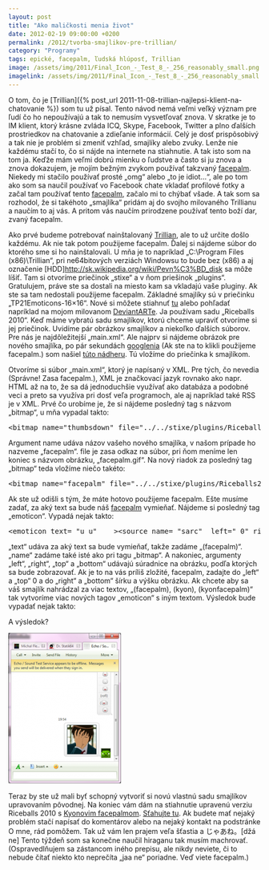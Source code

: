 ```yaml
---
layout: post
title: "Ako maličkosti menia život"
date: 2012-02-19 09:00:00 +0200
permalink: /2012/tvorba-smajlikov-pre-trillian/
category: "Programy"
tags: epické, facepalm, ľudská hlúposť, Trillian
image: /assets/img/2011/Final_Icon_-_Test_8_-_256_reasonably_small.png
imagelink: /assets/img/2011/Final_Icon_-_Test_8_-_256_reasonably_small.png
---
```

O tom, čo je [Trillian]({% post_url 2011-11-08-trillian-najlepsi-klient-na-chatovanie %}) som tu už písal. Tento návod nemá veľmi veľký význam pre ľudí čo ho nepoužívajú a tak to nemusím vysvetľovať znova. V skratke je to IM klient, ktorý krásne zvláda ICQ, Skype, Facebook, Twitter a plno ďalších prostriedkov na chatovanie a zdieľanie informácií. Celý je dosť prispôsobivý a tak nie je problém si zmeniť vzhľad, smajlíky alebo zvuky. Lenže nie každému stačí to, čo si nájde na internete na stiahnutie. A tak isto som na tom ja. Keďže mám veľmi dobrú mienku o ľudstve a často si ju znova a znova dokazujem, je mojím bežným zvykom používať takzvaný [facepalm](/assets/img/2012/24dc476c926190_full.jpg). Niekedy mi stačilo používať prosté „omg“ alebo „to je idiot…“, ale po tom ako som sa naučil používať vo Facebook chate vkladať profilové fotky a začal tam používať tento [facepalm](https://www.facebook.com/Kyon-Facepalm-190557937684900/), začalo mi to chýbať všade. A tak som sa rozhodol, že si takéhoto „smajlíka“ pridám aj do svojho milovaného Trillianu a naučím to aj vás. A pritom vás naučím prirodzene používať tento boží dar, zvaný facepalm.

Ako prvé budeme potrebovať nainštalovaný [Trillian](http://www.trillian.im/), ale to už určite došlo každému. Ak nie tak potom použijeme facepalm. Ďalej si nájdeme súbor do ktorého sme si ho nainštalovali. U mňa je to napríklad „C:\Program Files (x86)\Trillian“, pri ne64bitových verziách Windowsu to bude bez (x86) a aj označenie [HDD]http://sk.wikipedia.org/wiki/Pevn%C3%BD_disk sa môže líšiť. Tam si otvoríme priečinok „stixe“ a v ňom priešinok „plugins“. Gratulujem, práve ste sa dostali na miesto kam sa vkladajú vaše pluginy. Ak ste sa tam nedostali použijeme facepalm. Základné smajlíky sú v priečinku „TP21Emoticons-16×16“. Nové si môžete stiahnuť [tu](http://developer.ceruleanstudios.com/index.php/EmoticonPacks) alebo pohľadať napríklad na mojom milovanom [DeviantARTe](http://www.deviantart.com/). Ja používam sadu „Riceballs 2010“. Keď máme vybratú sadu smajlíkov, ktorú chceme upraviť otvoríme si jej priečinok. Uvidíme pár obrázkov smajlíkov a niekoľko ďalších súborov. Pre nás je najdôležitejší „main.xml“. Ale najprv si nájdeme obrázok pre nového smajlíka, po pár sekundách [googlenia](http://lmgtfy.com/?q=kyon+facepalm) (Ak ste na to klikli použijeme facepalm.) som našiel [túto nádheru](/assets/img/2012/facepalm.gif). Tú vložíme do priečinka k smajlíkom.

Otvoríme si súbor „main.xml“, ktorý je napísaný v XML. Pre tých, čo nevedia (Správne! Zasa facepalm.), XML je značkovací jazyk rovnako ako napr. HTML až na to, že sa dá jednoduchšie využívať ako databáza a podobné veci a preto sa využíva pri dosť veľa programoch, ale aj napríklad také RSS je v XML. Prvé čo urobíme je, že si nájdeme posledný tag s názvom „bitmap“, u mňa vypadal takto:

<pre>&lt;bitmap name="thumbsdown" file="../../stixe/plugins/Riceballs2010/thumbsdown.png"/&gt;</pre>

Argument name udáva názov vašeho nového smajlíka, v našom prípade ho nazveme „facepalm“. file je zasa odkaz na súbor, pri ňom meníme len koniec s názvom obrázku, „facepalm.gif“. Na nový riadok za posledný tag „bitmap“ teda vložíme niečo takéto:

<pre>&lt;bitmap name="facepalm" file="../../stixe/plugins/Riceballs2010/facepalm.gif"/&gt;</pre>

Ak ste už odišli s tým, že máte hotovo použijeme facepalm. Ešte musíme zadať, za aký text sa bude náš [facepalm](/assets/img/2012/facepalm.gif) vymieňať. Nájdeme si posledný tag „emoticon“. Vypadá nejak takto:

<pre>&lt;emoticon text= "u_u" &nbsp; &nbsp;&gt;&lt;source name= "sarc" &nbsp;left=" 0" right=" 18" top=" 0" bottom=" 18"/&gt;&lt;/emoticon&gt;</pre>

„text“ udáva za aký text sa bude vymieňať, takže zadáme „(facepalm)“. „name“ zadáme také isté ako pri tagu „bitmap“. A nakoniec, argumenty „left“, „right“, „top“ a „bottom“ udávajú súradnice na obrázku, podľa ktorých sa bude zobrazovať. Ak je to na vás príliš zložité, facepalm, zadajte do „left“ a „top“ 0 a do „right“ a „bottom“ šírku a výšku obrázku. Ak chcete aby sa váš smajlík nahrádzal za viac textov, „(facepalm), (kyon), (kyonfacepalm)“ tak vytvoríme viac nových tagov „emoticon“ s iným textom. Výsledok bude vypadať nejak takto:

A výsledok?

[![Trillian](/assets/img/2012/AlordfzCMAAb7iO-225x300.png)](/assets/img/2012/AlordfzCMAAb7iO.png)

Teraz by ste už mali byť schopný vytvoriť si novú vlastnú sadu smajlíkov upravovaním pôvodnej. Na koniec vám dám na stiahnutie upravenú verziu Riceballs 2010 s [Kyonovim facepalmom](/assets/img/2012/facepalm.gif). [Sťahujte tu](/assets/Riceballs2010.rar). Ak budete mať nejaký problém stačí napísať do komentárov alebo na nejaký kontakt na podstránke O mne, rád pomôžem. Tak už vám len prajem veľa šťastia a じゃあね。\[džá ne] Tento týždeň som sa konečne naučil hiraganu tak musím machrovať. (Ospravedlňujem sa zástancom iného prepisu, ale nikdy neviete, či to nebude čítať niekto kto neprečíta „jaa ne“ poriadne. Veď viete facepalm.)
